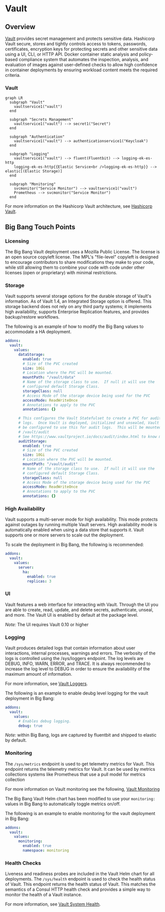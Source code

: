 # Vault

## Overview

[Vault](https://www.vaultproject.io/) provides secret management and protects sensitive data. Hashicorp Vault secure, stores and tightly controls access to tokens, passwords, certificates, encryption keys for protecting secrets and other sensitive data using a UI, CLI, or HTTP API.
Docker container static analysis and policy-based compliance system that automates the inspection, analysis, and evaluation of images against user-defined checks to allow high confidence in container deployments by ensuring workload content meets the required criteria.

### Vault

```mermaid
graph LR
  subgraph "Vault"
    vaultservice1("vault")
  end

  subgraph "Secrets Management"
    vaultservice1("vault") --> secret1("Secret")
  end

  subgraph "Authentication"
    vaultservice1("vault") --> authenticationservice1("Keycloak")
  end

  subgraph "Logging"
    vaultservice1("vault") --> fluent(Fluentbit) --> logging-ek-es-http
    logging-ek-es-http{{Elastic Service<br />logging-ek-es-http}} --> elastic[(Elastic Storage)]
  end

  subgraph "Monitoring"
    svcmonitor("Service Monitor") --> vaultservice1("vault")
    Prometheus --> svcmonitor("Service Monitor")
  end
```

For more information on the Hashicorp Vault architecture, see [Hashicorp Vault](https://www.vaultproject.io/docs/internals/architecture).

## Big Bang Touch Points

### Licensing

The Big Bang Vault deployment uses a Mozilla Public License. The license is an open source copyleft license. The MPL's "file-level" copyleft is designed to encourage contributors to share modifications they make to your code, while still allowing them to combine your code with code under other licenses (open or proprietary) with minimal restrictions.

### Storage

Vault supports several storage options for the durable storage of Vault's information. As of Vault 1.4, an Integrated Storage option is offered. This storage backend does not rely on any third party systems; it implements high availability, supports Enterprise Replication features, and provides backup/restore workflows.

The following is an example of how to modify the Big Bang values to accommodate a HA deployment.

```yaml
addons:
  vault:
    values:
      dataStorage:
        enabled: true
        # Size of the PVC created
        size: 10Gi
        # Location where the PVC will be mounted.
        mountPath: "/vault/data"
        # Name of the storage class to use.  If null it will use the
        # configured default Storage Class.
        storageClass: null
        # Access Mode of the storage device being used for the PVC
        accessMode: ReadWriteOnce
        # Annotations to apply to the PVC
        annotations: {}

      # This configures the Vault Statefulset to create a PVC for audit
      # logs.  Once Vault is deployed, initialized and unsealed, Vault must
      # be configured to use this for audit logs.  This will be mounted to
      # /vault/audit
      # See https://www.vaultproject.io/docs/audit/index.html to know more
      auditStorage:
        enabled: true
        # Size of the PVC created
        size: 10Gi
        # Location where the PVC will be mounted.
        mountPath: "/vault/audit"
        # Name of the storage class to use.  If null it will use the
        # configured default Storage Class.
        storageClass: null
        # Access Mode of the storage device being used for the PVC
        accessMode: ReadWriteOnce
        # Annotations to apply to the PVC
        annotations: {}            
```

### High Availability

Vault supports a multi-server mode for high availability. This mode protects against outages by running multiple Vault servers. High availability mode is automatically enabled when using a data store that supports it.
Vault supports one or more servers to scale out the deployment.

To scale the deployment in Big Bang, the following is recommended:

```yaml
addons:
  vault:
    values:
      server:
        ha:
          enabled: true
          replicas: 3
```

### UI

Vault features a web interface for interacting with Vault. Through the UI you are able to create, read, update, and delete secrets, authenticate, unseal, and more. The Vault UI is enabled by default at the package level.

_Note:_ The UI requires Vault 0.10 or higher

### Logging

Vault produces detailed logs that contain information about user interactions, internal processes, warnings and errors. The verbosity of the logs is controlled using the /sys/loggers endpoint. The log levels are DEBUG, INFO, WARN, ERROR, and TRACE. It is always recommended to increase the log level to DEBUG in order to ensure the availability of the maximum amount of information.

For more information, see [Vault Loggers](https://www.vaultproject.io/api-docs/system/loggers).

The following is an example to enable deubg level logging for the vault deployment in Big Bang:

```yaml
addons:
  vault:
    values:
      # Enables debug logging.
      debug: true
```

_Note:_ within Big Bang, logs are captured by fluentbit and shipped to elastic by default.

### Monitoring

The `/sys/metrics` endpoint is used to get telemetry metrics for Vault. This endpoint returns the telemetry metrics for Vault. It can be used by metrics collections systems like Prometheus that use a pull model for metrics collection

For more information on Vault monitoring see the following, [Vault Monitoring](https://www.vaultproject.io/api-docs/system/metrics)

The Big Bang Vault Helm chart has been modified to use your `monitoring:` values in Big Bang to automatically toggle metrics on/off.

The following is an example to enable monitoring for the vault deployment in Big Bang:

```yaml
addons:
  vault:
    values:
      monitoring:
        enabled: true
        namespace: monitoring
```

### Health Checks

Liveness and readiness probes are included in the Vault Helm chart for all deployments. The `/sys/health` endpoint is used to check the health status of Vault. This endpoint returns the health status of Vault. This matches the semantics of a Consul HTTP health check and provides a simple way to monitor the health of a Vault instance.

For more information, see [Vault System Health](https://www.vaultproject.io/api-docs/system/health).
